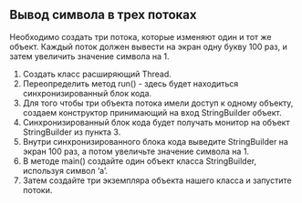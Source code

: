 ## Вывод символа в трех потоках
Необходимо создать три потока, которые изменяют один и тот же объект. Каждый поток должен вывести на экран одну букву 100 раз, и затем увеличить значение символа на 1.

1. Создать класс расширяющий Thread.
2. Переопределить метод run() - здесь будет находиться синхронизированный блок кода.
3. Для того чтобы три объекта потока имели доступ к одному объекту, создаем конструктор принимающий на вход StringBuilder объект.
4. Синхронизированный блок кода будет получать монитор на объект StringBuilder из пункта 3.
5. Внутри синхронизированного блока кода выведите StringBuilder на экран 100 раз, а потом увеличьте значение символа на 1.
6. В методе main() создайте один объект класса StringBuilder, используя символ ‘a’.
7. Затем создайте три экземпляра объекта нашего класса и запустите потоки. 